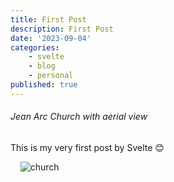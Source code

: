 ```yaml
---
title: First Post
description: First Post
date: '2023-09-04'
categories:
    - svelte
    - blog
    - personal
published: true
---
```


###### Jean Arc Church with aerial view

This is my very first post by Svelte 😊

&nbsp;
&nbsp;
![church](md-1.jpg)
